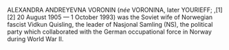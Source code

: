 ALEXANDRA ANDREYEVNA VORONIN (_née_ VORONINA, later YOURIEFF; ,[1][2] 20 August 1905 — 1 October 1993) was the Soviet wife of Norwegian fascist Vidkun Quisling, the leader of Nasjonal Samling (NS), the political party which collaborated with the German occupational force in Norway during World War II.
